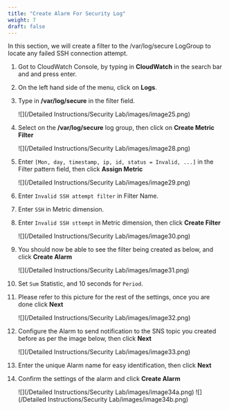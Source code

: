 ```yaml
---
title: "Create Alarm For Security Log"
weight: 7
draft: false
---
```


In this section, we will create a filter to the /var/log/secure LogGroup to locate any failed SSH connection attempt.

1. Got to CloudWatch Console, by typing in **CloudWatch** in the search bar and and press enter.

2. On the left hand side of the menu, click on **Logs**.

3. Type in **/var/log/secure** in the filter field.

	![](/Detailed Instructions/Security Lab/images/image25.png)

4. Select on the **/var/log/secure** log group, then click on **Create Metric Filter**
	
	![](/Detailed Instructions/Security Lab/images/image28.png)

5. Enter `[Mon, day, timestamp, ip, id, status = Invalid, ...]` in the Filter pattern field, then click **Assign Metric**

	![](/Detailed Instructions/Security Lab/images/image29.png) 

6. Enter `Invalid SSH attempt filter` in Filter Name.

7. Enter `SSH` in Metric dimension.

8. Enter `Invalid SSH sttempt` in Metric dimension, then click **Create Filter**

	![](/Detailed Instructions/Security Lab/images/image30.png) 

9. You should now be able to see the filter being created as below, and click **Create Alarm**

    ![](/Detailed Instructions/Security Lab/images/image31.png) 

10. Set `Sum` Statistic, and 10 seconds for `Period`.

11. Please refer to this picture for the rest of the settings, once you are done click **Next**

    ![](/Detailed Instructions/Security Lab/images/image32.png) 

12. Configure the Alarm to send notification to the SNS topic you created before as per the image below, then click **Next**

    ![](/Detailed Instructions/Security Lab/images/image33.png) 

13. Enter the unique Alarm name for easy identification, then click **Next**

14. Confirm the settings of the alarm and click **Create Alarm**

    ![](/Detailed Instructions/Security Lab/images/image34a.png)
    ![](/Detailed Instructions/Security Lab/images/image34b.png) 
